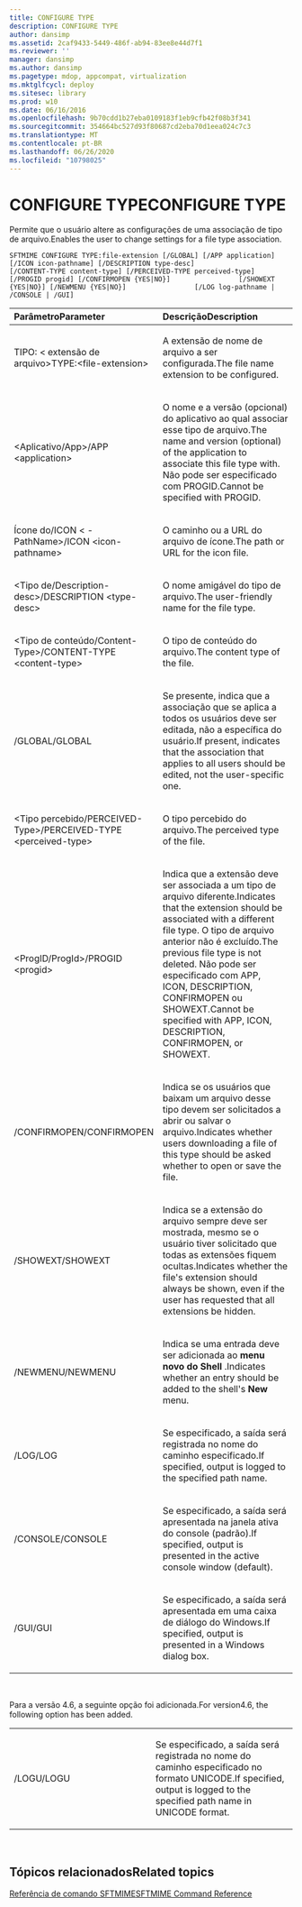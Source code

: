 ```yaml
---
title: CONFIGURE TYPE
description: CONFIGURE TYPE
author: dansimp
ms.assetid: 2caf9433-5449-486f-ab94-83ee8e44d7f1
ms.reviewer: ''
manager: dansimp
ms.author: dansimp
ms.pagetype: mdop, appcompat, virtualization
ms.mktglfcycl: deploy
ms.sitesec: library
ms.prod: w10
ms.date: 06/16/2016
ms.openlocfilehash: 9b70cdd1b27eba0109183f1eb9cfb42f08b3f341
ms.sourcegitcommit: 354664bc527d93f80687cd2eba70d1eea024c7c3
ms.translationtype: MT
ms.contentlocale: pt-BR
ms.lasthandoff: 06/26/2020
ms.locfileid: "10798025"
---
```

# <span data-ttu-id="f78c3-103">CONFIGURE TYPE</span><span class="sxs-lookup"><span data-stu-id="f78c3-103">CONFIGURE TYPE</span></span>


<span data-ttu-id="f78c3-104">Permite que o usuário altere as configurações de uma associação de tipo de arquivo.</span><span class="sxs-lookup"><span data-stu-id="f78c3-104">Enables the user to change settings for a file type association.</span></span>

`SFTMIME CONFIGURE TYPE:file-extension [/GLOBAL] [/APP application]                 [/ICON icon-pathname] [/DESCRIPTION type-desc]                 [/CONTENT-TYPE content-type] [/PERCEIVED-TYPE perceived-type]                 [/PROGID progid] [/CONFIRMOPEN {YES|NO}]                 [/SHOWEXT {YES|NO}] [/NEWMENU {YES|NO}]                 [/LOG log-pathname | /CONSOLE | /GUI]`

<table>
<colgroup>
<col width="50%" />
<col width="50%" />
</colgroup>
<thead>
<tr class="header">
<th align="left"><span data-ttu-id="f78c3-105">Parâmetro</span><span class="sxs-lookup"><span data-stu-id="f78c3-105">Parameter</span></span></th>
<th align="left"><span data-ttu-id="f78c3-106">Descrição</span><span class="sxs-lookup"><span data-stu-id="f78c3-106">Description</span></span></th>
</tr>
</thead>
<tbody>
<tr class="odd">
<td align="left"><p><span data-ttu-id="f78c3-107">TIPO: &lt; extensão de arquivo&gt;</span><span class="sxs-lookup"><span data-stu-id="f78c3-107">TYPE:&lt;file-extension&gt;</span></span></p></td>
<td align="left"><p><span data-ttu-id="f78c3-108">A extensão de nome de arquivo a ser configurada.</span><span class="sxs-lookup"><span data-stu-id="f78c3-108">The file name extension to be configured.</span></span></p></td>
</tr>
<tr class="even">
<td align="left"><p><span data-ttu-id="f78c3-109">&lt;Aplicativo/App&gt;</span><span class="sxs-lookup"><span data-stu-id="f78c3-109">/APP &lt;application&gt;</span></span></p></td>
<td align="left"><p><span data-ttu-id="f78c3-110">O nome e a versão (opcional) do aplicativo ao qual associar esse tipo de arquivo.</span><span class="sxs-lookup"><span data-stu-id="f78c3-110">The name and version (optional) of the application to associate this file type with.</span></span> <span data-ttu-id="f78c3-111">Não pode ser especificado com PROGID.</span><span class="sxs-lookup"><span data-stu-id="f78c3-111">Cannot be specified with PROGID.</span></span></p></td>
</tr>
<tr class="odd">
<td align="left"><p><span data-ttu-id="f78c3-112">Ícone do/ICON &lt; -PathName&gt;</span><span class="sxs-lookup"><span data-stu-id="f78c3-112">/ICON &lt;icon-pathname&gt;</span></span></p></td>
<td align="left"><p><span data-ttu-id="f78c3-113">O caminho ou a URL do arquivo de ícone.</span><span class="sxs-lookup"><span data-stu-id="f78c3-113">The path or URL for the icon file.</span></span></p></td>
</tr>
<tr class="even">
<td align="left"><p><span data-ttu-id="f78c3-114">&lt;Tipo de/Description-desc&gt;</span><span class="sxs-lookup"><span data-stu-id="f78c3-114">/DESCRIPTION &lt;type-desc&gt;</span></span></p></td>
<td align="left"><p><span data-ttu-id="f78c3-115">O nome amigável do tipo de arquivo.</span><span class="sxs-lookup"><span data-stu-id="f78c3-115">The user-friendly name for the file type.</span></span></p></td>
</tr>
<tr class="odd">
<td align="left"><p><span data-ttu-id="f78c3-116">&lt;Tipo de conteúdo/Content-Type&gt;</span><span class="sxs-lookup"><span data-stu-id="f78c3-116">/CONTENT-TYPE &lt;content-type&gt;</span></span></p></td>
<td align="left"><p><span data-ttu-id="f78c3-117">O tipo de conteúdo do arquivo.</span><span class="sxs-lookup"><span data-stu-id="f78c3-117">The content type of the file.</span></span></p></td>
</tr>
<tr class="even">
<td align="left"><p><span data-ttu-id="f78c3-118">/GLOBAL</span><span class="sxs-lookup"><span data-stu-id="f78c3-118">/GLOBAL</span></span></p></td>
<td align="left"><p><span data-ttu-id="f78c3-119">Se presente, indica que a associação que se aplica a todos os usuários deve ser editada, não a específica do usuário.</span><span class="sxs-lookup"><span data-stu-id="f78c3-119">If present, indicates that the association that applies to all users should be edited, not the user-specific one.</span></span></p></td>
</tr>
<tr class="odd">
<td align="left"><p><span data-ttu-id="f78c3-120">&lt;Tipo percebido/PERCEIVED-Type&gt;</span><span class="sxs-lookup"><span data-stu-id="f78c3-120">/PERCEIVED-TYPE &lt;perceived-type&gt;</span></span></p></td>
<td align="left"><p><span data-ttu-id="f78c3-121">O tipo percebido do arquivo.</span><span class="sxs-lookup"><span data-stu-id="f78c3-121">The perceived type of the file.</span></span></p></td>
</tr>
<tr class="even">
<td align="left"><p><span data-ttu-id="f78c3-122">&lt;ProgID/ProgId&gt;</span><span class="sxs-lookup"><span data-stu-id="f78c3-122">/PROGID &lt;progid&gt;</span></span></p></td>
<td align="left"><p><span data-ttu-id="f78c3-123">Indica que a extensão deve ser associada a um tipo de arquivo diferente.</span><span class="sxs-lookup"><span data-stu-id="f78c3-123">Indicates that the extension should be associated with a different file type.</span></span> <span data-ttu-id="f78c3-124">O tipo de arquivo anterior não é excluído.</span><span class="sxs-lookup"><span data-stu-id="f78c3-124">The previous file type is not deleted.</span></span> <span data-ttu-id="f78c3-125">Não pode ser especificado com APP, ICON, DESCRIPTION, CONFIRMOPEN ou SHOWEXT.</span><span class="sxs-lookup"><span data-stu-id="f78c3-125">Cannot be specified with APP, ICON, DESCRIPTION, CONFIRMOPEN, or SHOWEXT.</span></span></p></td>
</tr>
<tr class="odd">
<td align="left"><p><span data-ttu-id="f78c3-126">/CONFIRMOPEN</span><span class="sxs-lookup"><span data-stu-id="f78c3-126">/CONFIRMOPEN</span></span></p></td>
<td align="left"><p><span data-ttu-id="f78c3-127">Indica se os usuários que baixam um arquivo desse tipo devem ser solicitados a abrir ou salvar o arquivo.</span><span class="sxs-lookup"><span data-stu-id="f78c3-127">Indicates whether users downloading a file of this type should be asked whether to open or save the file.</span></span></p></td>
</tr>
<tr class="even">
<td align="left"><p><span data-ttu-id="f78c3-128">/SHOWEXT</span><span class="sxs-lookup"><span data-stu-id="f78c3-128">/SHOWEXT</span></span></p></td>
<td align="left"><p><span data-ttu-id="f78c3-129">Indica se a extensão do arquivo sempre deve ser mostrada, mesmo se o usuário tiver solicitado que todas as extensões fiquem ocultas.</span><span class="sxs-lookup"><span data-stu-id="f78c3-129">Indicates whether the file's extension should always be shown, even if the user has requested that all extensions be hidden.</span></span></p></td>
</tr>
<tr class="odd">
<td align="left"><p><span data-ttu-id="f78c3-130">/NEWMENU</span><span class="sxs-lookup"><span data-stu-id="f78c3-130">/NEWMENU</span></span></p></td>
<td align="left"><p><span data-ttu-id="f78c3-131">Indica se uma entrada deve ser adicionada ao <strong> menu novo do Shell </strong> .</span><span class="sxs-lookup"><span data-stu-id="f78c3-131">Indicates whether an entry should be added to the shell's <strong>New</strong> menu.</span></span></p></td>
</tr>
<tr class="even">
<td align="left"><p><span data-ttu-id="f78c3-132">/LOG</span><span class="sxs-lookup"><span data-stu-id="f78c3-132">/LOG</span></span></p></td>
<td align="left"><p><span data-ttu-id="f78c3-133">Se especificado, a saída será registrada no nome do caminho especificado.</span><span class="sxs-lookup"><span data-stu-id="f78c3-133">If specified, output is logged to the specified path name.</span></span></p></td>
</tr>
<tr class="odd">
<td align="left"><p><span data-ttu-id="f78c3-134">/CONSOLE</span><span class="sxs-lookup"><span data-stu-id="f78c3-134">/CONSOLE</span></span></p></td>
<td align="left"><p><span data-ttu-id="f78c3-135">Se especificado, a saída será apresentada na janela ativa do console (padrão).</span><span class="sxs-lookup"><span data-stu-id="f78c3-135">If specified, output is presented in the active console window (default).</span></span></p></td>
</tr>
<tr class="even">
<td align="left"><p><span data-ttu-id="f78c3-136">/GUI</span><span class="sxs-lookup"><span data-stu-id="f78c3-136">/GUI</span></span></p></td>
<td align="left"><p><span data-ttu-id="f78c3-137">Se especificado, a saída será apresentada em uma caixa de diálogo do Windows.</span><span class="sxs-lookup"><span data-stu-id="f78c3-137">If specified, output is presented in a Windows dialog box.</span></span></p></td>
</tr>
</tbody>
</table>

 

<span data-ttu-id="f78c3-138">Para a versão 4.6, a seguinte opção foi adicionada.</span><span class="sxs-lookup"><span data-stu-id="f78c3-138">For version4.6, the following option has been added.</span></span>

<table>
<colgroup>
<col width="50%" />
<col width="50%" />
</colgroup>
<tbody>
<tr class="odd">
<td align="left"><p><span data-ttu-id="f78c3-139">/LOGU</span><span class="sxs-lookup"><span data-stu-id="f78c3-139">/LOGU</span></span></p></td>
<td align="left"><p><span data-ttu-id="f78c3-140">Se especificado, a saída será registrada no nome do caminho especificado no formato UNICODE.</span><span class="sxs-lookup"><span data-stu-id="f78c3-140">If specified, output is logged to the specified path name in UNICODE format.</span></span></p></td>
</tr>
</tbody>
</table>

 

## <span data-ttu-id="f78c3-141">Tópicos relacionados</span><span class="sxs-lookup"><span data-stu-id="f78c3-141">Related topics</span></span>


[<span data-ttu-id="f78c3-142">Referência de comando SFTMIME</span><span class="sxs-lookup"><span data-stu-id="f78c3-142">SFTMIME Command Reference</span></span>](sftmime--command-reference.md)

 

 






